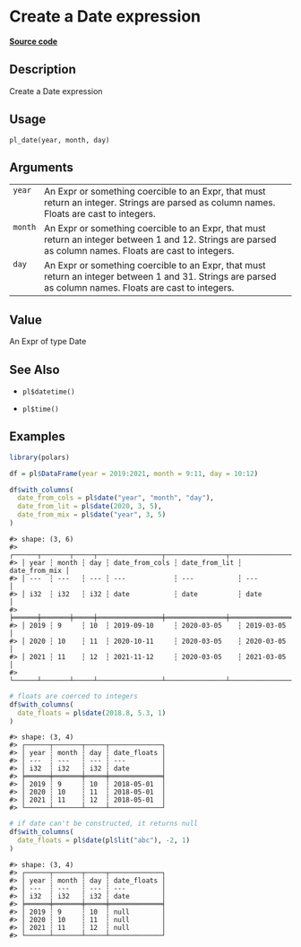 

# Create a Date expression

[**Source code**](https://github.com/pola-rs/r-polars/tree/main/R/functions__lazy.R#L1142)

## Description

Create a Date expression

## Usage

<pre><code class='language-R'>pl_date(year, month, day)
</code></pre>

## Arguments

<table>
<tr>
<td style="white-space: nowrap; font-family: monospace; vertical-align: top">
<code id="pl_date_:_year">year</code>
</td>
<td>
An Expr or something coercible to an Expr, that must return an integer.
Strings are parsed as column names. Floats are cast to integers.
</td>
</tr>
<tr>
<td style="white-space: nowrap; font-family: monospace; vertical-align: top">
<code id="pl_date_:_month">month</code>
</td>
<td>
An Expr or something coercible to an Expr, that must return an integer
between 1 and 12. Strings are parsed as column names. Floats are cast to
integers.
</td>
</tr>
<tr>
<td style="white-space: nowrap; font-family: monospace; vertical-align: top">
<code id="pl_date_:_day">day</code>
</td>
<td>
An Expr or something coercible to an Expr, that must return an integer
between 1 and 31. Strings are parsed as column names. Floats are cast to
integers.
</td>
</tr>
</table>

## Value

An Expr of type Date

## See Also

<ul>
<li>

<code>pl$datetime()</code>

</li>
<li>

<code>pl$time()</code>

</li>
</ul>

## Examples

``` r
library(polars)

df = pl$DataFrame(year = 2019:2021, month = 9:11, day = 10:12)

df$with_columns(
  date_from_cols = pl$date("year", "month", "day"),
  date_from_lit = pl$date(2020, 3, 5),
  date_from_mix = pl$date("year", 3, 5)
)
```

    #> shape: (3, 6)
    #> ┌──────┬───────┬─────┬────────────────┬───────────────┬───────────────┐
    #> │ year ┆ month ┆ day ┆ date_from_cols ┆ date_from_lit ┆ date_from_mix │
    #> │ ---  ┆ ---   ┆ --- ┆ ---            ┆ ---           ┆ ---           │
    #> │ i32  ┆ i32   ┆ i32 ┆ date           ┆ date          ┆ date          │
    #> ╞══════╪═══════╪═════╪════════════════╪═══════════════╪═══════════════╡
    #> │ 2019 ┆ 9     ┆ 10  ┆ 2019-09-10     ┆ 2020-03-05    ┆ 2019-03-05    │
    #> │ 2020 ┆ 10    ┆ 11  ┆ 2020-10-11     ┆ 2020-03-05    ┆ 2020-03-05    │
    #> │ 2021 ┆ 11    ┆ 12  ┆ 2021-11-12     ┆ 2020-03-05    ┆ 2021-03-05    │
    #> └──────┴───────┴─────┴────────────────┴───────────────┴───────────────┘

``` r
# floats are coerced to integers
df$with_columns(
  date_floats = pl$date(2018.8, 5.3, 1)
)
```

    #> shape: (3, 4)
    #> ┌──────┬───────┬─────┬─────────────┐
    #> │ year ┆ month ┆ day ┆ date_floats │
    #> │ ---  ┆ ---   ┆ --- ┆ ---         │
    #> │ i32  ┆ i32   ┆ i32 ┆ date        │
    #> ╞══════╪═══════╪═════╪═════════════╡
    #> │ 2019 ┆ 9     ┆ 10  ┆ 2018-05-01  │
    #> │ 2020 ┆ 10    ┆ 11  ┆ 2018-05-01  │
    #> │ 2021 ┆ 11    ┆ 12  ┆ 2018-05-01  │
    #> └──────┴───────┴─────┴─────────────┘

``` r
# if date can't be constructed, it returns null
df$with_columns(
  date_floats = pl$date(pl$lit("abc"), -2, 1)
)
```

    #> shape: (3, 4)
    #> ┌──────┬───────┬─────┬─────────────┐
    #> │ year ┆ month ┆ day ┆ date_floats │
    #> │ ---  ┆ ---   ┆ --- ┆ ---         │
    #> │ i32  ┆ i32   ┆ i32 ┆ date        │
    #> ╞══════╪═══════╪═════╪═════════════╡
    #> │ 2019 ┆ 9     ┆ 10  ┆ null        │
    #> │ 2020 ┆ 10    ┆ 11  ┆ null        │
    #> │ 2021 ┆ 11    ┆ 12  ┆ null        │
    #> └──────┴───────┴─────┴─────────────┘
